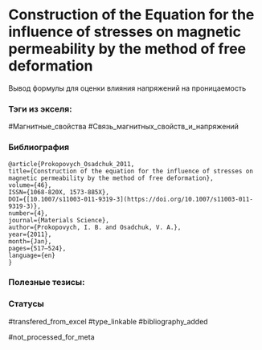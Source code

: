 # Construction of the Equation for the influence of stresses on magnetic permeability by the method of free deformation

Вывод формулы для оценки влияния напряжений на проницаемость

### Тэги из экселя:
#Магнитные_свойства 
#Связь_магнитных_свойств_и_напряжений 

### Библиография
```
@article{Prokopovych_Osadchuk_2011,
title={Construction of the equation for the influence of stresses on magnetic permeability by the method of free deformation},
volume={46},
ISSN={1068-820X, 1573-885X},
DOI={[10.1007/s11003-011-9319-3](https://doi.org/10.1007/s11003-011-9319-3)},
number={4},
journal={Materials Science},
author={Prokopovych, I. B. and Osadchuk, V. A.},
year={2011},
month={Jan},
pages={517–524},
language={en}
}
```

### Полезные тезисы:

### Статусы
#transfered_from_excel 
#type_linkable 
#bibliography_added

#not_processed_for_meta
